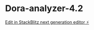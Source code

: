 # Dora-analyzer-4.2

[Edit in StackBlitz next generation editor ⚡️](https://stackblitz.com/~/github.com/CrtoContador11/Dora-analyzer-4.2)